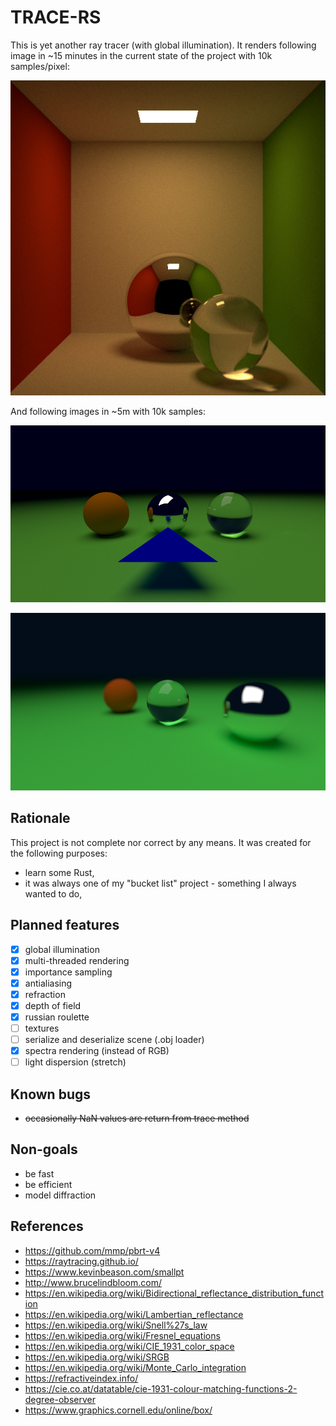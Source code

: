 # TRACE-RS
This is yet another ray tracer (with global illumination).
It renders following image in ~15 minutes in the current state of the project with 10k samples/pixel:

![cornell box](docs/cornell_15k.png)

And following images in ~5m with 10k samples:

![showcase](docs/showcase_10k.png)

![dof](docs/dof_10k.png)


## Rationale
This project is not complete nor correct by any means. It was created for the following purposes:
* learn some Rust,
* it was always one of my "bucket list" project - something I always wanted to do,

## Planned features
* [x] global illumination
* [x] multi-threaded rendering
* [x] importance sampling
* [x] antialiasing
* [x] refraction
* [x] depth of field
* [x] russian roulette
* [ ] textures
* [ ] serialize and deserialize scene (.obj loader)
* [x] spectra rendering (instead of RGB)
* [ ] light dispersion (stretch)

## Known bugs
* ~~occasionally NaN values are return from trace method~~

## Non-goals
* be fast
* be efficient
* model diffraction

## References
* https://github.com/mmp/pbrt-v4
* https://raytracing.github.io/
* https://www.kevinbeason.com/smallpt
* http://www.brucelindbloom.com/
* https://en.wikipedia.org/wiki/Bidirectional_reflectance_distribution_function
* https://en.wikipedia.org/wiki/Lambertian_reflectance
* https://en.wikipedia.org/wiki/Snell%27s_law
* https://en.wikipedia.org/wiki/Fresnel_equations
* https://en.wikipedia.org/wiki/CIE_1931_color_space
* https://en.wikipedia.org/wiki/SRGB
* https://en.wikipedia.org/wiki/Monte_Carlo_integration
* https://refractiveindex.info/
* https://cie.co.at/datatable/cie-1931-colour-matching-functions-2-degree-observer
* https://www.graphics.cornell.edu/online/box/
